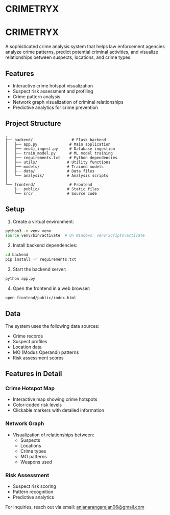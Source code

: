 # CRIMETRYX
# CRIMETRYX

A sophisticated crime analysis system that helps law enforcement agencies analyze crime patterns, predict potential criminal activities, and visualize relationships between suspects, locations, and crime types.

## Features

- Interactive crime hotspot visualization
- Suspect risk assessment and profiling
- Crime pattern analysis
- Network graph visualization of criminal relationships
- Predictive analytics for crime prevention

## Project Structure

```
.
├── backend/                 # Flask backend
│   ├── app.py              # Main application
│   ├── neo4j_ingest.py     # Database ingestion
│   ├── train_model.py      # ML model training
│   ├── requirements.txt    # Python dependencies
│   ├── utils/             # Utility functions
│   ├── models/            # Trained models
│   ├── data/              # Data files
│   └── analysis/          # Analysis scripts
│
└── frontend/               # Frontend
    ├── public/            # Static files
    └── src/               # Source code
```

## Setup

1. Create a virtual environment:
```bash
python3 -m venv venv
source venv/bin/activate  # On Windows: venv\Scripts\activate
```

2. Install backend dependencies:
```bash
cd backend
pip install -r requirements.txt
```

3. Start the backend server:
```bash
python app.py
```

4. Open the frontend in a web browser:
```bash
open frontend/public/index.html
```

## Data

The system uses the following data sources:
- Crime records
- Suspect profiles
- Location data
- MO (Modus Operandi) patterns
- Risk assessment scores

## Features in Detail

### Crime Hotspot Map
- Interactive map showing crime hotspots
- Color-coded risk levels
- Clickable markers with detailed information

### Network Graph
- Visualization of relationships between:
  - Suspects
  - Locations
  - Crime types
  - MO patterns
  - Weapons used

### Risk Assessment
- Suspect risk scoring
- Pattern recognition
- Predictive analytics

For inquiries, reach out via email: anjanarangarajan06@gmail.com
